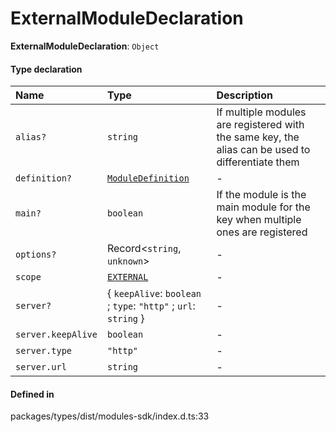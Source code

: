 # ExternalModuleDeclaration

 **ExternalModuleDeclaration**: `Object`

#### Type declaration

| Name | Type | Description |
| :------ | :------ | :------ |
| `alias?` | `string` | If multiple modules are registered with the same key, the alias can be used to differentiate them |
| `definition?` | [`ModuleDefinition`](ModuleDefinition.md) | - |
| `main?` | `boolean` | If the module is the main module for the key when multiple ones are registered |
| `options?` | Record<`string`, `unknown`\> | - |
| `scope` | [`EXTERNAL`](../index.md#external) | - |
| `server?` | { `keepAlive`: `boolean` ; `type`: ``"http"`` ; `url`: `string`  } | - |
| `server.keepAlive` | `boolean` | - |
| `server.type` | ``"http"`` | - |
| `server.url` | `string` | - |

#### Defined in

packages/types/dist/modules-sdk/index.d.ts:33
